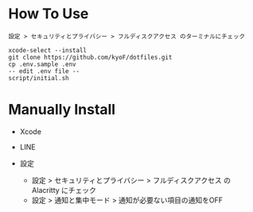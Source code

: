 # How To Use
```
設定 > セキュリティとプライバシー > フルディスクアクセス のターミナルにチェック
```
```
xcode-select --install
git clone https://github.com/kyoF/dotfiles.git
cp .env.sample .env
-- edit .env file --
script/initial.sh
```

# Manually Install
* Xcode
* LINE

* 設定
  * 設定 > セキュリティとプライバシー > フルディスクアクセス の Alacritty にチェック
  * 設定 > 通知と集中モード > 通知が必要ない項目の通知をOFF
 
